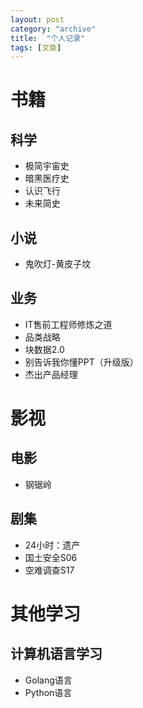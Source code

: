 ```yaml
---
layout: post
category: "archive"
title:  "个人记录"
tags: [文章]
---
```


# 书籍

## 科学

* 极简宇宙史
* 暗黑医疗史
* 认识飞行
* 未来简史





## 小说

* 鬼吹灯-黄皮子坟





## 业务

* IT售前工程师修炼之道
* 品类战略
* 块数据2.0
* 别告诉我你懂PPT（升级版）
* 杰出产品经理







# 影视

## 电影

* 钢锯岭





## 剧集

* 24小时：遗产
* 国土安全S06
* 空难调查S17








# 其他学习

## 计算机语言学习

* Golang语言
* Python语言




